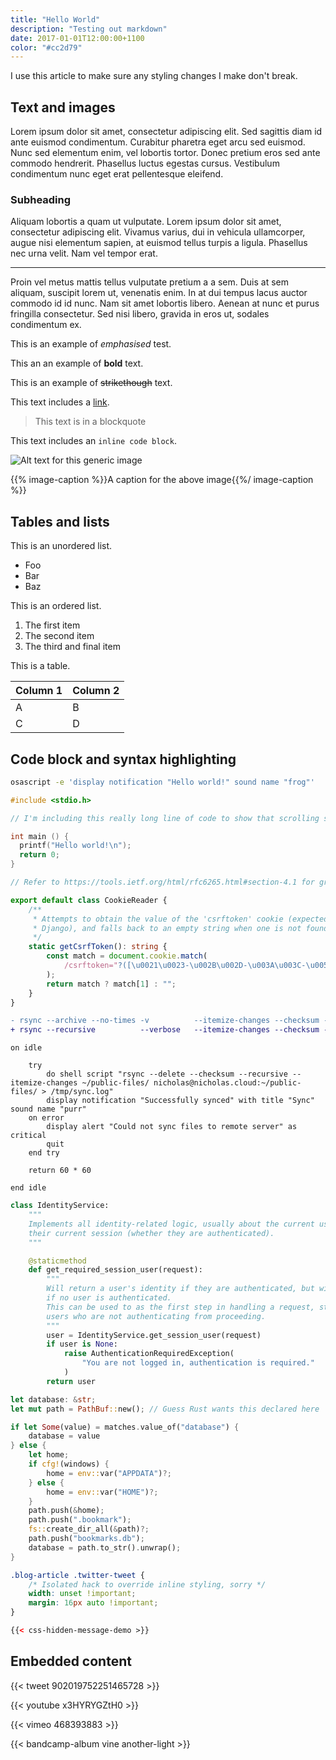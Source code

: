 ```yaml
---
title: "Hello World"
description: "Testing out markdown"
date: 2017-01-01T12:00:00+1100
color: "#cc2d79"
---
```


I use this article to make sure any styling changes I make don't break.

<!--more-->

## Text and images

Lorem ipsum dolor sit amet, consectetur adipiscing elit. Sed sagittis diam id ante euismod condimentum. Curabitur pharetra eget arcu sed euismod. Nunc sed elementum enim, vel lobortis tortor. Donec pretium eros sed ante commodo hendrerit. Phasellus luctus egestas cursus. Vestibulum condimentum nunc eget erat pellentesque eleifend.

### Subheading

Aliquam lobortis a quam ut vulputate. Lorem ipsum dolor sit amet, consectetur adipiscing elit. Vivamus varius, dui in vehicula ullamcorper, augue nisi elementum sapien, at euismod tellus turpis a ligula. Phasellus nec urna velit. Nam vel tempor erat.

---

Proin vel metus mattis tellus vulputate pretium a a sem. Duis at sem aliquam, suscipit lorem ut, venenatis enim. In at dui tempus lacus auctor commodo id id nunc. Nam sit amet lobortis libero. Aenean at nunc et purus fringilla consectetur. Sed nisi libero, gravida in eros ut, sodales condimentum ex.

This is an example of _emphasised_ test.

This an an example of **bold** text.

This is an example of ~~strikethough~~ text.

This text includes a [link](/).

> This text is in a blockquote

This text includes an `inline code block`.

![Alt text for this generic image](/media/nicholas.png)

{{% image-caption %}}A caption for the above image{{%/ image-caption %}}

## Tables and lists

This is an unordered list.

-   Foo
-   Bar
-   Baz

This is an ordered list.

1.  The first item
1.  The second item
1.  The third and final item

This is a table.

| Column 1 | Column 2 |
| -------- | -------- |
| A        | B        |
| C        | D        |

## Code block and syntax highlighting

```sh
osascript -e 'display notification "Hello world!" sound name "frog"'
```

```c
#include <stdio.h>

// I'm including this really long line of code to show that scrolling sideways works. Look at how long it is, it just extends off the page!

int main () {
  printf("Hello world!\n");
  return 0;
}
```

```ts
// Refer to https://tools.ietf.org/html/rfc6265.html#section-4.1 for grammar

export default class CookieReader {
    /**
     * Attempts to obtain the value of the 'csrftoken' cookie (expected from
     * Django), and falls back to an empty string when one is not found.
     */
    static getCsrfToken(): string {
        const match = document.cookie.match(
            /csrftoken="?([\u0021\u0023-\u002B\u002D-\u003A\u003C-\u005B\u005D-\u007E]*)"?/
        );
        return match ? match[1] : "";
    }
}
```

```diff
- rsync --archive --no-times -v          --itemize-changes --checksum --delete $PWD/public/ nicholas@$DEPLOYMENT_IP:/var/www/nicholas.cloud
+ rsync --recursive          --verbose   --itemize-changes --checksum --delete $PWD/public/ nicholas@$DEPLOYMENT_IP:/var/www/nicholas.cloud
```

```applescript
on idle

    try
        do shell script "rsync --delete --checksum --recursive --itemize-changes ~/public-files/ nicholas@nicholas.cloud:~/public-files/ > /tmp/sync.log"
        display notification "Successfully synced" with title "Sync" sound name "purr"
    on error
        display alert "Could not sync files to remote server" as critical
        quit
    end try

    return 60 * 60

end idle
```

```py
class IdentityService:
    """
    Implements all identity-related logic, usually about the current user and
    their current session (whether they are authenticated).
    """

    @staticmethod
    def get_required_session_user(request):
        """
        Will return a user's identity if they are authenticated, but will throw
        if no user is authenticated.
        This can be used to as the first step in handling a request, stopping
        users who are not authenticating from proceeding.
        """
        user = IdentityService.get_session_user(request)
        if user is None:
            raise AuthenticationRequiredException(
                "You are not logged in, authentication is required."
            )
        return user
```

```rs
let database: &str;
let mut path = PathBuf::new(); // Guess Rust wants this declared here

if let Some(value) = matches.value_of("database") {
    database = value
} else {
    let home;
    if cfg!(windows) {
        home = env::var("APPDATA")?;
    } else {
        home = env::var("HOME")?;
    }
    path.push(&home);
    path.push(".bookmark");
    fs::create_dir_all(&path)?;
    path.push("bookmarks.db");
    database = path.to_str().unwrap();
}
```

```css
.blog-article .twitter-tweet {
    /* Isolated hack to override inline styling, sorry */
    width: unset !important;
    margin: 16px auto !important;
}
```

```html
{{< css-hidden-message-demo >}}
```

## Embedded content

{{< tweet 902019752251465728 >}}

{{< youtube x3HYRYGZtH0 >}}

{{< vimeo 468393883 >}}

{{< bandcamp-album vine another-light >}}
